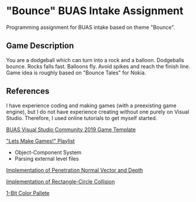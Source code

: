 # "Bounce" BUAS Intake Assignment
Programming assignment for BUAS intake based on theme "Bounce".

## Game Description

You are a dodgeball which can turn into a rock and a balloon. Dodgeballs bounce. Rocks falls fast. Balloons fly. Avoid spikes and reach the finish line. Game idea is roughly based on "Bounce Tales" for Nokia.

## References

I have experience coding and making games (with a preexisting game engine), but I do not have experience creating without one purely on Visual Studio. Therefore, I used online tutorials to get myself started.

[BUAS Visual Studio Community 2019 Game Template](https://www.3dgep.com/cppfast-track-1-getting-started)

["Lets Make Games!" Playlist](https://www.youtube.com/playlist?list=PLhfAbcv9cehhkG7ZQK0nfIGJC_C-wSLrx)
- Object-Component System
- Parsing external level files

[Implementation of Penetration Normal Vector and Depth](https://wickedengine.net/2020/04/26/capsule-collision-detection/)

[Implementation of Rectangle-Circle Collision](https://www.youtube.com/watch?v=_xj8FyG-aac)

[1-Bit Color Pallete](https://lospec.com/palette-list/1bit-monitor-glow)
